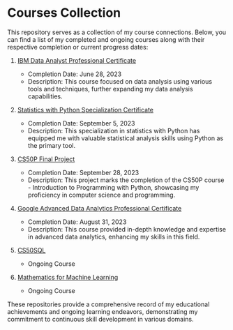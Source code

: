 # Courses Collection

This repository serves as a collection of my course connections. Below, you can find a list of my completed and ongoing courses along with their respective completion or current progress dates:

1. [IBM Data Analyst Professional Certificate](https://github.com/tienngm2049/ibm-data-analyst-professional-certificate)
   - Completion Date: June 28, 2023
   - Description: This course focused on data analysis using various tools and techniques, further expanding my data analysis capabilities.

2. [Statistics with Python Specialization Certificate](https://github.com/tienngm2049/statistics-with-python-specialization-certificate)
   - Completion Date: September 5, 2023
   - Description: This specialization in statistics with Python has equipped me with valuable statistical analysis skills using Python as the primary tool.

3. [CS50P Final Project](https://github.com/tienngm2049/cs50p-final-project)
   - Completion Date: September 28, 2023
   - Description: This project marks the completion of the CS50P course - Introduction to Programming with Python, showcasing my proficiency in computer science and programming.

4. [Google Advanced Data Analytics Professional Certificate](https://github.com/tienngm2049/google-advanced-data-analytics-professional-certificate)
   - Completion Date: August 31, 2023
   - Description: This course provided in-depth knowledge and expertise in advanced data analytics, enhancing my skills in this field.

5. [CS50SQL](https://github.com/tienngm2049/cs50sql)
   - Ongoing Course

6. [Mathematics for Machine Learning](https://github.com/tienngm2049/mathematics-for-machine-learning)
   - Ongoing Course

These repositories provide a comprehensive record of my educational achievements and ongoing learning endeavors, demonstrating my commitment to continuous skill development in various domains.
